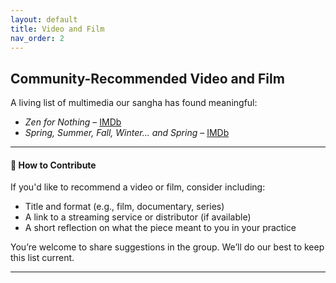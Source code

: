 ```yaml
---
layout: default
title: Video and Film
nav_order: 2
---
```


## Community-Recommended Video and Film

A living list of multimedia our sangha has found meaningful:

- *Zen for Nothing* – [IMDb](#)
- *Spring, Summer, Fall, Winter... and Spring* – [IMDb](#)

---

#### 🎥 How to Contribute

If you'd like to recommend a video or film, consider including:

- Title and format (e.g., film, documentary, series)
- A link to a streaming service or distributor (if available)
- A short reflection on what the piece meant to you in your practice

You’re welcome to share suggestions in the group. We’ll do our best to keep this list current.

---
